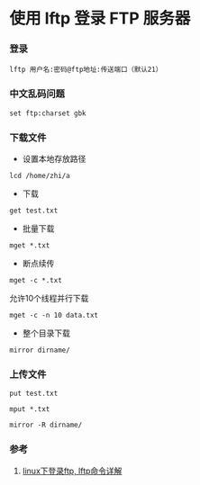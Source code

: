 # 使用 lftp 登录 FTP 服务器

### 登录

``` shell
lftp 用户名:密码@ftp地址:传送端口（默认21）
```

### 中文乱码问题

``` shell
set ftp:charset gbk
```

### 下载文件

- 设置本地存放路径

```
lcd /home/zhi/a
```

- 下载

```
get test.txt
```

- 批量下载

```
mget *.txt
```

- 断点续传

```
mget -c *.txt
```

允许10个线程并行下载

```
mget -c -n 10 data.txt
```

- 整个目录下载

```
mirror dirname/
```

### 上传文件

```
put test.txt

mput *.txt

mirror -R dirname/
```

### 参考

1. [linux下登录ftp, lftp命令详解](http://www.php.cn/linux-377775.html)
